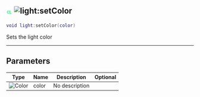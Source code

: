 ## ![client](../../.gitbook/assets/client.png) ![light](./readme/light "mention"):setColor

```lua
void light:setColor(color)
```

Sets the light color

------
## Parameters

| Type   | Name | Description | Optional |
| ------ | ---- | ----------- | -------: |
| ![Color](./readme/color "mention") | color | No description |  |

